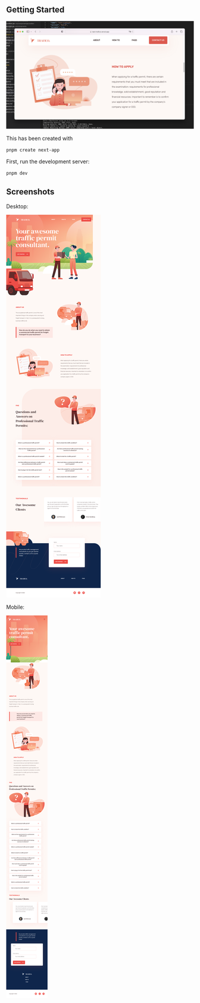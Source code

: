 ## Getting Started

![Screenshot](screenshot.png)

This has been created with

```bash
pnpm create next-app
```

First, run the development server:

```bash
pnpm dev
```

## Screenshots

Desktop:

![Desktop](screenshot-desktop.png)

Mobile:

![Mobile](screenshot-mobile.png)
